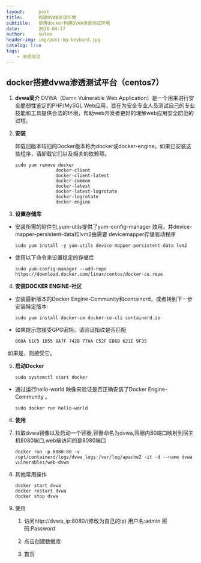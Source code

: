 ```yaml
---
layout:     post             
title:      构建DVWA测试环境     
subtitle:   使用docker构建DVWA渗透测试环境         
date:       2020-04-17             
author:     suleo                  
header-img: img/post-bg-keybord.jpg    
catalog: true                      
tags:                              
    - 渗透测试   
---  
```


## docker搭建dvwa渗透测试平台（centos7）

1. **dvwa简介**
   DVWA（Damn Vulnerable Web Application）是一个用来进行安全脆弱性鉴定的PHP/MySQL Web应用，旨在为安全专业人员测试自己的专业技能和工具提供合法的环境，帮助web开发者更好的理解web应用安全防范的过程。

2. **安装**

   卸载旧版本较旧的Docker版本称为docker或docker-engine。如果已安装这些程序，请卸载它们以及相关的依赖项。

   ```
   sudo yum remove docker 
                  docker-client
                  docker-client-latest
                  docker-common
                  docker-latest
                  docker-latest-logrotate 
                  docker-logrotate
                  docker-engine
   ```

3. **设置存储库**

- 安装所需的软件包,yum-utils提供了yum-config-manager 效用，并device-mapper-persistent-data和lvm2由需要 devicemapper存储驱动程序

  ```
  sudo yum install -y yum-utils device-mapper-persistent-data lvm2
  ```

- 使用以下命令来设置稳定的存储库

  ```
  sudo yum-config-manager --add-repo https://download.docker.com/linux/centos/docker-ce.repo
  ```

4. **安装DOCKER ENGINE-社区**

- 安装最新版本的Docker Engine-Community和containerd，或者转到下一步安装特定版本:

  ```
  sudo yum install docker-ce docker-ce-cli containerd.io
  ```

- 如果提示您接受GPG密钥，请验证指纹是否匹配

  ```
  060A 61C5 1B55 8A7F 742B 77AA C52F EB6B 621E 9F35
  ```

​       如果是，则接受它。

5. **启动Docker**

   `sudo systemctl start docker`

- 通过运行hello-world 映像来验证是否正确安装了Docker Engine-Community 。

  ```
  sudo docker run hello-world
  ```

6. **使用**

1. 拉取dvwa镜像以及启动一个容器,容器命名为dvwa,容器内80端口映射到宿主机8080端口,web端访问的是8080端口

   ```
   docker run -p 8080:80 -v /opt/containerd/logs/dvwa_logs:/var/log/apache2 -it -d --name dvwa vulnerables/web-dvwa
   ```

2. 其他常用操作

   ```
   docker start dvwa
   docker restart dvwa
   docker stop dvwa
   ```

3. 使用

   1. 访问http://dvwa_ip:8080/(修改为自己的ip)
      用户名:admin
      密码:Password
      
   2. 点击创建数据库
      
   3. 首页